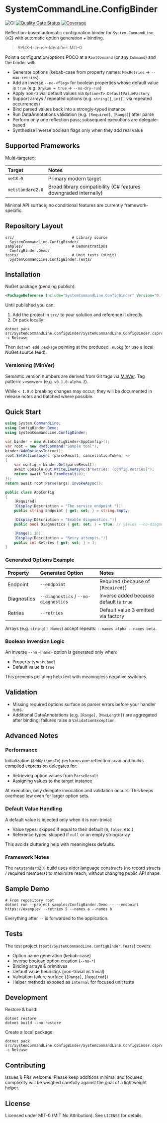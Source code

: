 # SystemCommandLine.ConfigBinder

![CI](https://github.com/roelvandersteen/systemcommandline-configbinder/actions/workflows/ci.yml/badge.svg)
[![Quality Gate Status](https://sonarcloud.io/api/project_badges/measure?project=roelvandersteen_systemcommandline-configbinder&metric=alert_status)](https://sonarcloud.io/summary/new_code?id=roelvandersteen_systemcommandline-configbinder)
[![Coverage](https://sonarcloud.io/api/project_badges/measure?project=roelvandersteen_systemcommandline-configbinder&metric=coverage)](https://sonarcloud.io/summary/new_code?id=your_org_systemcommandline-configbinder)

Reflection-based automatic configuration binder for `System.CommandLine` (v2) with automatic option generation + binding.

> SPDX-License-Identifier: MIT-0

Point a configuration/options POCO at a `RootCommand` (or any `Command`) and the binder will:

- Generate options (kebab-case from property names: `MaxRetries` → `--max-retries`)
- Add an inverse `--no-<flag>` for boolean properties whose default value is `true` (e.g. `DryRun = true` → `--no-dry-run`)
- Apply non-trivial default values via `Option<T>.DefaultValueFactory`
- Support arrays / repeated options (e.g. `string[]`, `int[]` via repeated occurrences)
- Bind parsed values back into a strongly-typed instance
- Run DataAnnotations validation (e.g. `[Required]`, `[Range]`) after parse
- Perform only one reflection pass; subsequent executions are delegate-based
- Synthesize inverse boolean flags only when they add real value

## Supported Frameworks

Multi-targeted:

| Target           | Notes                                                           |
| :--------------- | :-------------------------------------------------------------- |
| `net8.0`         | Primary modern target                                           |
| `netstandard2.0` | Broad library compatibility (C# features downgraded internally) |

Minimal API surface; no conditional features are currently framework-specific.

## Repository Layout

```text
src/                          # Library source
  SystemCommandLine.ConfigBinder/
samples/                      # Demonstrations
  ConfigBinder.Demo/
tests/                        # Unit tests (xUnit)
  SystemCommandLine.ConfigBinder.Tests/
```

## Installation

NuGet package (pending publish):

```xml
<PackageReference Include="SystemCommandLine.ConfigBinder" Version="0.*" />
```

Until published you can:

1. Add the project in `src/` to your solution and reference it directly.
2. Or pack locally:

```pwsh
dotnet pack src/SystemCommandLine.ConfigBinder/SystemCommandLine.ConfigBinder.csproj -c Release
```

  Then `dotnet add package` pointing at the produced `.nupkg` (or use a local NuGet source feed).

### Versioning (MinVer)

Semantic version numbers are derived from Git tags via [MinVer](https://github.com/adamralph/minver). Tag pattern: `v<semver>` (e.g. `v0.1.0-alpha.2`).

While `< 1.0.0` breaking changes may occur; they will be documented in release notes and batched where possible.

## Quick Start

```csharp
using System.CommandLine;
using ConfigBinder.Demo;
using SystemCommandLine.ConfigBinder;

var binder = new AutoConfigBinder<AppConfig>();
var root = new RootCommand("Sample tool");
binder.AddOptionsTo(root);
root.SetAction(async (parseResult, cancellationToken) =>
{
    var config = binder.Get(parseResult);
    await Console.Out.WriteLineAsync($"Retries: {config.Retries}");
    return await Task.FromResult(0);
});
return await root.Parse(args).InvokeAsync();
```

```csharp
public class AppConfig
{
    [Required]
    [Display(Description = "The service endpoint.")]
    public string Endpoint { get; set; } = string.Empty;

    [Display(Description = "Enable diagnostics.")]
    public bool Diagnostics { get; set; } = true; // yields --no-diagnostics

    [Range(1,10)]
    [Display(Description = "Retry attempts.")]
    public int Retries { get; set; } = 3;
}
```

### Generated Options Example

| Property    | Generated Option                     | Notes                                   |
| :---------- | :----------------------------------- | :-------------------------------------- |
| Endpoint    | `--endpoint`                         | Required (because of `[Required]`)      |
| Diagnostics | `--diagnostics` / `--no-diagnostics` | Inverse added because default is `true` |
| Retries     | `--retries`                          | Default value 3 emitted via factory     |

Arrays (e.g. `string[] Names`) accept repeats: `--names alpha --names beta`.

### Boolean Inversion Logic

An inverse `--no-<name>` option is generated only when:

- Property type is `bool`
- Default value is `true`

This prevents polluting help text with meaningless negative switches.

## Validation

- Missing required options surface as parser errors before your handler runs.
- Additional DataAnnotations (e.g. `[Range]`, `[MaxLength]`) are aggregated after binding; failures raise a `ValidationException`.

## Advanced Notes

### Performance

Initialization (`AddOptionsTo`) performs one reflection scan and builds compiled expression delegates for:

- Retrieving option values from `ParseResult`
- Assigning values to the target instance

At execution, only delegate invocation and validation occurs. This keeps overhead low even for larger option sets.

### Default Value Handling

A default value is injected only when it is non-trivial:

- Value types: skipped if equal to their default (`0`, `false`, etc.)
- Reference types: skipped if `null` or an empty string/array

This avoids cluttering help with meaningless defaults.

### Framework Notes

The `netstandard2.0` build uses older language constructs (no record structs / required members) to maximize reach, without changing public API shape.

## Sample Demo

```pwsh
# From repository root
dotnet run --project samples/ConfigBinder.Demo -- --endpoint https://example/ --retries 5 --names a --names b
```

Everything after `--` is forwarded to the application.

## Tests

The test project (`tests/SystemCommandLine.ConfigBinder.Tests`) covers:

- Option name generation (kebab-case)
- Inverse boolean option creation (`--no-*`)
- Binding arrays & primitives
- Default value heuristics (non-trivial vs trivial)
- Validation failure surface (`[Range]`, `[Required]`)
- Helper methods exposed as `internal` for focused unit tests

## Development

Restore & build:

```pwsh
dotnet restore
dotnet build --no-restore
```

Create a local package:

```pwsh
dotnet pack src/SystemCommandLine.ConfigBinder/SystemCommandLine.ConfigBinder.csproj -c Release
```

## Contributing

Issues & PRs welcome. Please keep additions minimal and focused; complexity will be weighed carefully against the goal of a lightweight helper.

## License

Licensed under MIT-0 (MIT No Attribution). See `LICENSE` for details.

